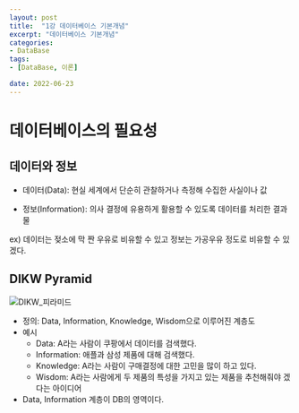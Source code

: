 ```yaml
---
layout: post
title:  "1강 데이터베이스 기본개념"
excerpt: "데이터베이스 기본개념"
categories:
- DataBase
tags:
- [DataBase, 이론]

date: 2022-06-23 
---
```

# 데이터베이스의 필요성

## 데이터와 정보
- 데이터(Data): 현실 세계에서 단순히 관찰하거나 측정해 수집한 사실이나 값

- 정보(Information): 의사 결정에 유용하게 활용할 수 있도록 데이터를 처리한 결과물

ex) 데이터는 젖소에 막 짠 우유로 비유할 수 있고 정보는 가공우유 정도로 비유할 수 있겠다.

## DIKW Pyramid
![DIKW_피라미드](https://user-images.githubusercontent.com/64276320/180778094-91a878e3-9563-4cbe-a159-433b68d88f5d.png)
- 정의: Data, Information, Knowledge, Wisdom으로 이루어진 계층도
- 예시
  - Data: A라는 사람이 쿠팡에서 데이터를 검색했다.
  - Information: 애플과 삼성 제품에 대해 검색했다.
  - Knowledge: A라는 사람이 구매결정에 대한 고민을 많이 하고 있다.
  - Wisdom: A라는 사람에게 두 제품의 특성을 가지고 있는 제품을 추천해줘야 겠다는 아이디어
- Data, Information 계층이 DB의 영역이다.
